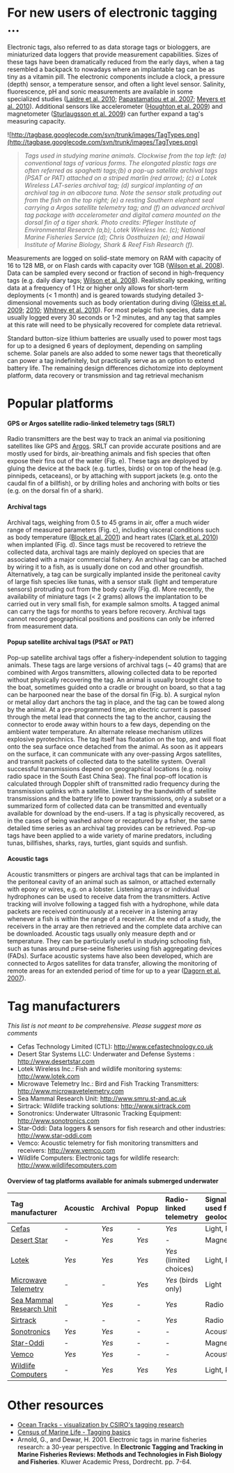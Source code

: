

# For new users of electronic tagging ... #

Electronic tags, also referred to as data storage tags or biologgers, are miniaturized data loggers that provide measurement capabilities. Sizes of these tags have been dramatically reduced from the early days, when a tag resembled a backpack to nowadays where an implantable tag can be as tiny as a vitamin pill. The electronic components include a clock, a pressure (depth) sensor, a temperature sensor, and often a light level sensor. Salinity, fluorescence, pH and sonic measurements are available in some specialized studies ([Laidre et al. 2010](http://www.informaworld.com/smpp/content~content=a924373410~db=all); [Papastamatiou et al. 2007](http://journals.cambridge.org/abstract_S099074400800003X); [Meyers et al. 2010](http://www.springerlink.com/content/a524378202138363/abstract/)). Additional sensors like accelerometer ([Houghton et al. 2009](http://www.springerlink.com/content/h0m753m7581u113x/)) and magnetometer ([Sturlaugsson et al. 2009](http://www.star-oddi.com/resources/Files/Sturlaugsson-et-al-ICES-09_revised.pdf)) can further expand a tag's measuring capacity.

![http://tagbase.googlecode.com/svn/trunk/images/TagTypes.png](http://tagbase.googlecode.com/svn/trunk/images/TagTypes.png)

> _Tags used in studying marine animals. Clockwise from the top left: (a) conventional tags of various forms. The elongated plastic tags are often referred as spaghetti tags;(b) a pop-up satellite archival tags (PSAT or PAT) attached on a striped marlin (red arrow); (c) a Lotek Wireless LAT-series archival tag; (d) surgical implanting of an archival tag in an albacore tuna. Note the sensor stalk protuding out from the fish on the top right; (e) a resting Southern elephant seal carrying a Argos satellite telemetry tag; and (f) an advanced archival tag package with accelerometer and digital camera mounted on the dorsal fin of a tiger shark. Photo credits: Pfleger Institute of Environmental Research (a,b); Lotek Wireless Inc. (c); National Marine Fisheries Service (d); Chris Oosthuizen (e); and Hawaii Institute of Marine Biology, Shark & Reef Fish Research (f)._

Measurements are logged on solid-state memory on RAM with capacity of 16 to 128 MB, or on Flash cards with capacity over 1GB ([Wilson et al. 2008](http://www.int-res.com/articles/esr2007/3/n003pp12.pdf)). Data can be sampled every second or fraction of second in high-frequency tags (e.g. daily diary tags; [Wilson et al. 2008](http://www.int-res.com/articles/esr2007/3/n003pp12.pdf)). Realistically speaking, writing data at a frequency of 1 Hz or higher only allows for short-term deployments (< 1 month) and is geared towards studying detailed 3-dimensional movements such as body orientation during diving ([Gleiss et al. 2009](http://www.springerlink.com/content/x3310qvq5257610h/); [2010](http://onlinelibrary.wiley.com/doi/10.1111/j.1365-2435.2010.01801.x/abstract); [Whitney et al. 2010](http://www.int-res.com/abstracts/esr/v10/p71-82/)). For most pelagic fish species, data are usually logged every 30 seconds or 1-2 minutes, and any tag that samples at this rate will need to be physically recovered for complete data retrieval.

Standard button-size lithium batteries are usually used to power most tags for up to a designed 6 years of deployment, depending on sampling scheme. Solar panels are also added to some newer tags that theoretically can power a tag indefinitely, but practically serve as an option to extend battery life. The remaining design differences dichotomize into deployment platform, data recovery or transmission and tag retrieval mechanism

# Popular platforms #

#### GPS or Argos satellite radio-linked telemetry tags (SRLT) ####

Radio transmitters are the best way to track an animal via positioning satellites like GPS and [Argos](http://www.argos-system.org/). SRLT can provide accurate positions and are mostly used for birds, air-breathing animals and fish species that often expose their fins out of the water (Fig. e). These tags are deployed by gluing the device at the back (e.g. turtles, birds) or on top of the head (e.g. pinnipeds, cetaceans), or by attaching with support jackets (e.g. onto the caudal fin of a billfish), or by drilling holes and anchoring with bolts or ties (e.g. on the dorsal fin of a shark).

#### Archival tags ####

Archival tags, weighing from 0.5 to 45 grams in air, offer a much wider range of measured parameters (Fig. c), including visceral conditions such as body temperature ([Block et al. 2001](http://www.sciencemag.org/content/293/5533/1310.abstract)) and heart rates ([Clark et al. 2010](http://www.springerlink.com/content/g31237h57x056h34/abstract/)) when implanted (Fig. d). Since tags must be recovered to retrieve the collected data, archival tags are mainly deployed on species that are associated with a major commercial fishery. An archival tag can be attached by wiring it to a fish, as is usually done on cod and other groundfish. Alternatively, a tag can be surgically implanted inside the peritoneal cavity of large fish species like tunas, with a sensor stalk (light and temperature sensors) protruding out from the body cavity (Fig. d). More recently, the availability of miniature tags (< 2 grams) allows the implantation to be carried out in very small fish, for example salmon smolts. A tagged animal can carry the tags for months to years before recovery. Archival tags cannot record geographical positions and positions can only be inferred from measurement data.

#### Popup satellite archival tags (PSAT or PAT) ####
Pop-up satellite archival tags offer a fishery-independent solution to tagging animals. These tags are large versions of archival tags (~ 40 grams) that are combined with Argos transmitters, allowing collected data to be reported without physically recovering the tag. An animal is usually brought close to the boat, sometimes guided onto a cradle or brought on board, so that a tag can be harpooned near the base of the dorsal fin (Fig. b). A surgical nylon or metal alloy dart anchors the tag in place, and the tag can be towed along by the animal. At a pre-programmed time, an electric current is passed through the metal lead that connects the tag to the anchor, causing the connector to erode away within hours to a few days, depending on the ambient water temperature. An alternate release mechanism utilizes explosive pyrotechnics. The tag itself has floatation on the top, and will float onto the sea surface once detached from the animal. As soon as it appears on the surface, it can communicate with any over-passing Argos satellites, and transmit packets of collected data to the satellite system. Overall successful transmissions depend on geographical locations (e.g. noisy radio space in the South East China Sea). The final pop-off location is calculated through Doppler shift of transmitted radio frequency during the transmission uplinks with a satellite. Limited by the bandwidth of satellite transmissions and the battery life to power transmissions, only a subset or a summarized form of collected data can be transmitted and eventually available for download by the end-users. If a tag is physically recovered, as in the cases of being washed ashore or recaptured by a fisher, the same detailed time series as an archival tag provides can be retrieved. Pop-up tags have been applied to a wide variety of marine predators, including tunas, billfishes, sharks, rays, turtles, giant squids and sunfish.

#### Acoustic tags ####

Acoustic transmitters or pingers are archival tags that can be implanted in the peritoneal cavity of an animal such as salmon, or attached externally with epoxy or wires, e.g. on a lobster. Listening arrays or individual hydrophones can be used to receive data from the transmitters. Active tracking will involve following a tagged fish with a hydrophone, while data packets are received continuously at a receiver in a listening array whenever a fish is within the range of a receiver. At the end of a study, the receivers in the array are then retrieved and the complete data archive can be downloaded. Acoustic tags usually only measure depth and or temperature. They can be particularly useful in studying schooling fish, such as tunas around purse-seine fisheries using fish aggregating devices (FADs). Surface acoustic systems have also been developed, which are connected to Argos satellites for data transfer, allowing the monitoring of remote areas for an extended period of time for up to a year ([Dagorn et al. 2007](http://www.springerlink.com/content/h0q30607183x8005/abstract/)).

# Tag manufacturers #
_This list is not meant to be comprehensive. Please suggest more as comments_

  * Cefas Technology Limited (CTL): http://www.cefastechnology.co.uk
  * Desert Star Systems LLC: Underwater and Defense Systems : http://www.desertstar.com
  * Lotek Wireless Inc.: Fish and wildlife monitoring systems: http://www.lotek.com
  * Microwave Telemetry Inc.: Bird and Fish Tracking Transmitters: http://www.microwavetelemetry.com
  * Sea Mammal Research Unit: http://www.smru.st-and.ac.uk
  * Sirtrack: Wildlife tracking solutions: http://www.sirtrack.com
  * Sonotronics: Underwater Ultrasonic Tracking Equipment: http://www.sonotronics.com
  * Star-Oddi: Data loggers & sensors for fish research and other industries: http://www.star-oddi.com
  * Vemco: Acoustic telemetry for fish monitoring transmitters and receivers: http://www.vemco.com
  * Wildlife Computers: Electronic tags for wildlife research: http://www.wildlifecomputers.com

#### Overview of tag platforms available for animals submerged underwater ####
| **Tag manufacturer** | **Acoustic** | **Archival** | **Popup** | **Radio-linked telemetry** | **Signals used for geolocation**|
|:---------------------|:-------------|:-------------|:----------|:---------------------------|:--------------------------------|
| [Cefas](http://www.cefastechnology.co.uk) | -            | _Yes_        | -         | _Yes_                      | Light, Radio                    |
| [Desert Star](http://www.desertstar.com) | -            | _Yes_        | _Yes_     | -                          | Magnetic                        |
| [Lotek](http://www.lotek.com) | _Yes_        | _Yes_        | _Yes_     | _Yes_ (limited choices)    | Light, Radio                    |
| [Microwave Telemetry](http://www.microwavetelemetry.com) | -            | -            | _Yes_     | _Yes_ (birds only)         | Light                           |
| [Sea Mammal Research Unit](http://www.smru.st-and.ac.uk) | -            | _Yes_        | -         | _Yes_                      | Radio                           |
| [Sirtrack](http://www.sirtrack.com) | -            | -            | -         | _Yes_                      | Radio                           |
| [Sonotronics](http://www.sonotronics.com) | _Yes_        | _Yes_        | -         | -                          | Acoustic                        |
| [Star-Oddi](http://www.star-oddi.com) | -            | _Yes_        | -         | -                          | Magnetic                        |
| [Vemco](http://www.vemco.com) | _Yes_        | _Yes_        | -         | -                          | Acoustic                        |
| [Wildlife Computers](http://www.wildlifecomputers.com) | -            | _Yes_        | _Yes_     | _Yes_                      | Light, Radio                    |


# Other resources #

  * [Ocean Tracks - visualization by CSIRO's tagging research](http://www.oceantracks.csiro.au/thetags.html)
  * [Census of Marine Life - Tagging basics](http://www.coml.org/comlfiles/scor/SCOR-tagging.pdf)
  * Arnold, G., and Dewar, H. 2001. Electronic tags in marine fisheries research: a 30-year perspective. In **Electronic Tagging and Tracking in Marine Fisheries Reviews: Methods and Technologies in Fish Biology and Fisheries**. Kluwer Academic Press, Dordrecht. pp. 7-64.